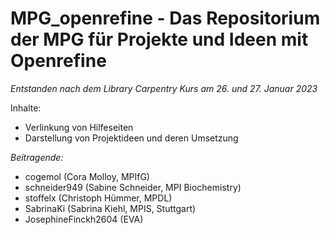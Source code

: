# MPG_openrefine - Das Repositorium der MPG für Projekte und Ideen mit Openrefine

*Entstanden nach dem Library Carpentry Kurs am 26. und 27. Januar 2023*

Inhalte:  
- Verlinkung von Hilfeseiten 
- Darstellung von Projektideen und 
deren Umsetzung

*Beitragende:*  
- cogemol (Cora Molloy, MPIfG)
- schneider949 (Sabine Schneider, MPI Biochemistry)
- stoffelx (Christoph Hümmer, MPDL)
- SabrinaKi (Sabrina Kiehl, MPIS, Stuttgart)
- JosephineFinckh2604 (EVA)
